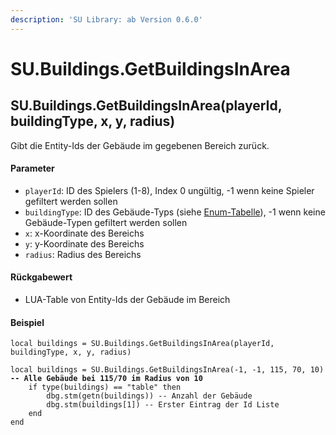 ```yaml
---
description: 'SU Library: ab Version 0.6.0'
---
```


# SU.Buildings.GetBuildingsInArea

## SU.Buildings.GetBuildingsInArea(playerId, buildingType, x, y, radius)

Gibt die Entity-Ids der Gebäude im gegebenen Bereich zurück.

#### Parameter

* `playerId`: ID des Spielers (1-8), Index 0 ungültig, -1 wenn keine Spieler gefiltert werden sollen
* `buildingType`: ID des Gebäude-Typs (siehe [Enum-Tabelle](../../api-enums/buildings.md)), -1 wenn keine Gebäude-Typen gefiltert werden sollen
* `x`: x-Koordinate des Bereichs
* `y`: y-Koordinate des Bereichs
* `radius`: Radius des Bereichs

#### Rückgabewert

* LUA-Table von Entity-Ids der Gebäude im Bereich

#### Beispiel

<pre class="language-lua"><code class="lang-lua">local buildings = SU.Buildings.GetBuildingsInArea(playerId, buildingType, x, y, radius)

local buildings = SU.Buildings.GetBuildingsInArea(-1, -1, 115, 70, 10)
<strong>-- Alle Gebäude bei 115/70 im Radius von 10
</strong>    if type(buildings) == "table" then
    	dbg.stm(getn(buildings)) -- Anzahl der Gebäude
    	dbg.stm(buildings[1]) -- Erster Eintrag der Id Liste
    end
end
</code></pre>
